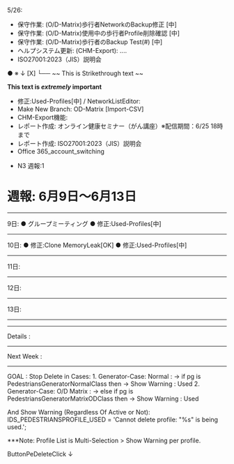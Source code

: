 
5/26: 
- 保守作業: (O/D-Matrix)歩行者NetworkのBackup修正 [中]
- 保守作業: (O/D-Matrix)使用中の歩行者Profile削除確認 [中]
- 保守作業: (O/D-Matrix)歩行者のBackup Test(#) [中]
- ヘルプシステム更新: (CHM-Export): ....
- ISO27001:2023（JIS）説明会


● ※ ↓ [X] └──
~~ This is Strikethrough text ~~

**This text is _extremely_ important**


- 修正:Used-Profiles[中]  / NetworkListEditor: 
- Make New Branch: OD-Matrix [Import-CSV] 
- CHM-Export機能: 
- レポート作成: オンライン健康セミナー（がん講座）※配信期間：6/25 18時まで
- レポート作成: ISO27001:2023（JIS）説明会
- Office 365_account_switching
+ N3 週報:1

# 週報: 6月9日～6月13日
_________________________________
9日:
    ● グループミーティング
    ● 修正:Used-Profiles[中]
_________________________________
10日:
    ● 修正:Clone MemoryLeak[OK]
    ● 修正:Used-Profiles[中]
_________________________________
11日:
_________________________________
12日:
_________________________________
13日:
_________________________________

____________________________________________
Details :
____________________________________________
Next Week :
____________________________________________


GOAL :
Stop Delete in Cases:
    1. Generator-Case: Normal :  -> if pg is PedestriansGeneratorNormalClass then -> Show Warning : Used
    2. Generator-Case: O/D Matrix : -> else if pg is PedestriansGeneratorMatrixODClass then -> Show Warning : Used

And Show Warning (Regardless Of Active or Not):
    IDS_PEDESTRIANSPROFILE_USED =       'Cannot delete profile: "%s" is being used.';

***Note: Profile List is Multi-Selection > Show Warning per profile.

ButtonPeDeleteClick
↓
